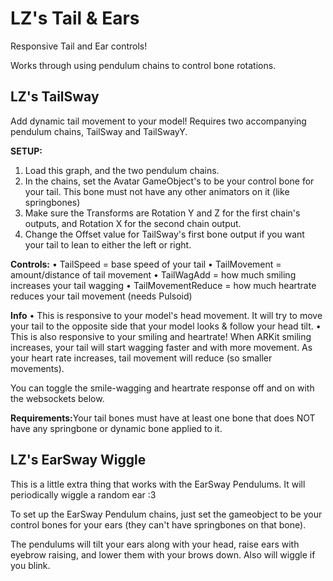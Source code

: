 # LZ's Tail & Ears

Responsive Tail and Ear controls!

Works through using pendulum chains to control bone rotations.


## LZ's TailSway

Add dynamic tail movement to your model!
Requires two accompanying pendulum chains, TailSway and TailSwayY.

<b>SETUP:</b>
1. Load this graph, and the two pendulum chains.
2. In the chains, set the Avatar GameObject's to be your control bone for your tail. This bone must not have any other animators on it (like springbones)
3. Make sure the Transforms are Rotation Y and Z for the first chain's outputs, and Rotation X for the second chain output.
4. Change the Offset value for TailSway's first bone output if you want your tail to lean to either the left or right.

<b>Controls:</b>
• TailSpeed = base speed of your tail 
• TailMovement = amount/distance of tail movement
• TailWagAdd = how much smiling increases your tail wagging
• TailMovementReduce = how much heartrate reduces your tail movement (needs Pulsoid)

<b>Info</b>
• This is responsive to your model's head movement. It will try to move your tail to the opposite side that your model looks & follow your head tilt.
• This is also responsive to your smiling and heartrate! When ARKit smiling increases, your tail will start wagging faster and with more movement. As your heart rate increases, tail movement will reduce (so smaller movements).

You can toggle the smile-wagging and heartrate response off and on with the websockets below.

<b>Requirements:</b>Your tail bones must have at least one bone that does NOT have any springbone or dynamic bone applied to it.

## LZ's EarSway Wiggle 

This is a little extra thing that works with the EarSway Pendulums. It will periodically wiggle a random ear :3

To set up the EarSway Pendulum chains, just set the gameobject to be your control bones for your ears (they can't have springbones on that bone). 

The pendulums will tilt your ears along with your head, raise ears with eyebrow raising, and lower them with your brows down. Also will wiggle if you blink.